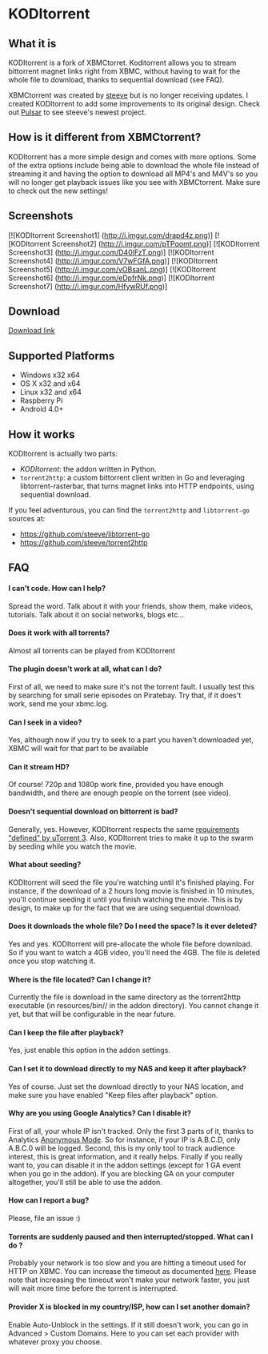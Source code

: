 KODItorrent
===========

What it is
----------
KODItorrent is a fork of XBMCtorret. Koditorrent allows you to stream bittorrent magnet links right from XBMC, without having to wait for the whole file to download, thanks to sequential download (see FAQ).

XBMCtorrent was created by [steeve](https://github.com/steeve) but is no longer receiving updates. I created KODItorrent to add some improvements to its original design. Check out [Pulsar](http://forum.kodi.tv/showthread.php?tid=200957) to see steeve's newest project.

How is it different from XBMCtorrent?
-------------------------------------
KODItorrent has a more simple design and comes with more options. 
Some of the extra options include being able to download the whole file instead of streaming it and having the option to download all MP4's and M4V's so you will no longer get playback issues like you see with XBMCtorrent. Make sure to check out the new settings!

Screenshots
-----------

[![KODItorrent Screenshot1]
(http://i.imgur.com/drapd4z.png)]
[![KODItorrent Screenshot2]
(http://i.imgur.com/pTPqomt.png)]
[![KODItorrent Screenshot3]
(http://i.imgur.com/D40lFzT.png)]
[![KODItorrent Screenshot4]
(http://i.imgur.com/V7wFGfA.png)]
[![KODItorrent Screenshot5]
(http://i.imgur.com/vOBsanL.png)]
[![KODItorrent Screenshot6]
(http://i.imgur.com/eDpfrNk.png)]
[![KODItorrent Screenshot7]
(http://i.imgur.com/HfywRUf.png)]

Download
--------
[Download link](https://mega.co.nz/#!rVxgAJiC!G94zLiwq3s4u5SCRuTMLcK4jshnoKtGzS8n268uLRjk)

Supported Platforms
-------------------
* Windows x32 x64
* OS X x32 and x64
* Linux x32 and x64
* Raspberry Pi
* Android 4.0+

How it works
------------
KODItorrent is actually two parts:
* _KODItorrent_: the addon written in Python.
* `torrent2http`: a custom bittorrent client written in Go and leveraging libtorrent-rasterbar, that turns magnet links into HTTP endpoints, using sequential download.

If you feel adventurous, you can find the `torrent2http` and `libtorrent-go` sources at:
* https://github.com/steeve/libtorrent-go
* https://github.com/steeve/torrent2http

FAQ
---
#### I can't code. How can I help?
Spread the word. Talk about it with your friends, show them, make videos, tutorials. Talk about it on social networks, blogs etc...

#### Does it work with all torrents?
Almost all torrents can be played from KODItorrent

#### The plugin doesn't work at all, what can I do?
First of all, we need to make sure it's not the torrent fault. I usually test this by searching for small serie episodes on Piratebay. Try that, if it does't work, send me your xbmc.log.

#### Can I seek in a video?
Yes, although now if you try to seek to a part you haven't downloaded yet, XBMC will wait for that part to be available

#### Can it stream HD?
Of course! 720p and 1080p work fine, provided you have enough bandwidth, and there are enough people on the torrent (see video).

#### Doesn't sequential download on bittorrent is bad?
Generally, yes. However, KODItorrent respects the same [requirements "defined" by uTorrent 3](http://www.utorrent.com/help/faq/ut3#faq2[/url]). Also, KODItorrent tries to make it up to the swarm by seeding while you watch the movie.

#### What about seeding?
KODItorrent will seed the file you're watching until it's finished playing. For instance, if the download of a 2 hours long movie is finished in 10 minutes, you'll continue seeding it until you finish watching the movie. This is by design, to make up for the fact that we are using sequential download.

#### Does it downloads the whole file? Do I need the space? Is it ever deleted?
Yes and yes. KODItorrent will pre-allocate the whole file before download. So if you want to watch a 4GB video, you'll need the 4GB. The file is deleted once you stop watching it.

#### Where is the file located? Can I change it?
Currently the file is download in the same directory as the torrent2http executable (in resources/bin/<OS>/ in the addon directory). You cannot change it yet, but that will be configurable in the near future.

#### Can I keep the file after playback?
Yes, just enable this option in the addon settings.

#### Can I set it to download directly to my NAS and keep it after playback?
Yes of course. Just set the download directly to your NAS location, and make sure you have enabled "Keep files after playback" option.

#### Why are you using Google Analytics? Can I disable it?
First of all, your whole IP isn't tracked. Only the first 3 parts of it, thanks to Analytics [Anonymous Mode](https://developers.google.com/analytics/devguides/collection/gajs/methods/gaJSApi_gat?csw=1#_gat._anonymizeIp). So for instance, if your IP is A.B.C.D, only A.B.C.0 will be logged.
Second, this is my only tool to track audience interest, this is great information, and it really helps.
Finally if you really want to, you can disable it in the addon settings (except for 1 GA event when you go in the addon).
If you are blocking GA on your computer altogether, you'll still be able to use the addon.

#### How can I report a bug?
Please, file an issue :)

#### Torrents are suddenly paused and then interrupted/stopped. What can I do ?
Probably your network is too slow and you are hitting a timeout used for HTTP on
XBMC. You can increase the timeout as documented
[here](http://wiki.xbmc.org/?title=Advancedsettings.xml#playlisttimeout). Please
note that increasing the timeout won't make your network faster, you just will
wait more time before the torrent is interrupted.

#### Provider X is blocked in my country/ISP, how can I set another domain?
Enable Auto-Unblock in the settings.
If it still doesn't work, you can go in Advanced > Custom Domains. Here to you can set each provider with whatever proxy you choose.
